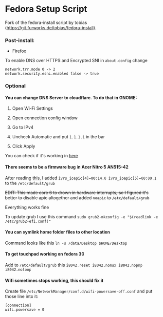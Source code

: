 # Fedora Setup Script

Fork of the fedora-install script by tobias (https://git.furworks.de/tobias/fedora-install).

### Post-install:

- Firefox 

To enable DNS over HTTPS and Encrypted SNI in `about.config` change

```
network.trr.mode 0 -> 2
network.security.esni.enabled false -> true
```

### Optional

#### You can change DNS Server to cloudflare. To do that in GNOME:

1. Open Wi-Fi Settings

2. Open connection config window

3. Go to IPv4

4. Uncheck Automatic and put `1.1.1.1` in the bar

5. Click Apply

You can check if it's working in [here](https://www.cloudflare.com/ssl/encrypted-sni/)

#### There seems to be a firmware bug in Acer Nitro 5 AN515-42

After reading [this](https://ubuntuforums.org/showthread.php?t=2254677), I added `ivrs_ioapic[4]=00:14.0 ivrs_ioapic[5]=00:00.1` to the `/etc/default/grub`

~~EDIT: This made core 6 to drown in hardware interrupts, so I figured it's better to disable apic altogether and added `noapic` to `/etc/default/grub`~~

Everything works fine

To update grub I use this command `sudo grub2-mkconfig -o "$(readlink -e /etc/grub2-efi.conf)"`

#### You can symlink home folder files to other location

Command looks like this `ln -s /data/Desktop $HOME/Desktop`

#### To get touchpad working on fedora 30

Add to `/etc/default/grub` this `i8042.reset i8042.nomux i8042.nopnp i8042.noloop`

#### Wifi sometimes stops working, this should fix it
Create file `/etc/NetworkManager/conf.d/wifi-powersave-off.conf` and put those line into it:

```
[connection]
wifi.powersave = 0
```
